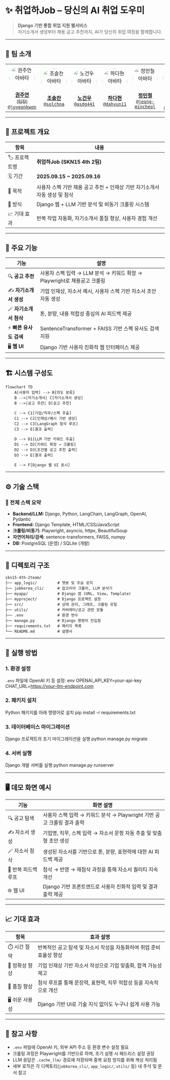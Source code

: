 # ✨ 취업하Job – 당신의 AI 취업 도우미

> **Django 기반 통합 취업 지원 웹서비스**  
> 자기소개서 생성부터 채용 공고 추천까지, AI가 당신의 취업 여정을 함께합니다.

---

## 👥 팀 소개

<table>
  <tr>
    <td align="center" width="150">
      <a href="https://github.com/juyeonkwon">
        <img src="https://github.com/juyeonkwon.png" width="80" style="border-radius:50%;" alt="권주연 아바타"/><br/>
        <strong>권주연</strong><br/><sub>[팀장]</sub><br/><code>@juyeonkwon</code><br/>
      </a>
    </td>
    <td align="center" width="150">
      <a href="https://github.com/solchna">
        <img src="https://github.com/solchna.png" width="80" style="border-radius:50%;" alt="조솔찬 아바타"/><br/>
        <strong>조솔찬</strong><br/><code>@solchna</code><br/>
      </a>
    </td>
    <td align="center" width="150">
      <a href="https://github.com/asdg441">
        <img src="https://github.com/asdg441.png" width="80" style="border-radius:50%;" alt="노건우 아바타"/><br/>
        <strong>노건우</strong><br/><code>@asdg441</code><br/>
      </a>
    </td>
    <td align="center" width="150">
      <a href="https://github.com/dahyun11">
        <img src="https://github.com/dahyun11.png" width="80" style="border-radius:50%;" alt="하다현 아바타"/><br/>
        <strong>하다현</strong><br/><code>@dahyun11</code><br/>
      </a>
    </td>
    <td align="center" width="150">
      <a href="https://github.com/jeong-mincheol">
        <img src="https://github.com/jeong-mincheol.png" width="80" style="border-radius:50%;" alt="정민철 아바타"/><br/>
        <strong>정민철</strong><br/><code>@jeong-mincheol</code><br/>
      </a>
    </td>
    <td align="center" width="150">
      <a href="https://github.com/AQUAQUA5">
        <img src="https://github.com/AQUAQUA5.png" width="80" style="border-radius:50%;" alt="오원장 아바타"/><br/>
        <strong>오원장(실종)</strong><br/><code>@AQUAQUA5</code><br/>
      </a>
    </td>
  </tr>
</table>


---

## 📌 프로젝트 개요

| 항목 | 내용 |
|------|------|
| 🏷️ 프로젝트명 | **취업하Job (SKN15 4th 2팀)** |
| 🗓️ 기간 | **2025.09.15 ~ 2025.09.16** |
| 🎯 목적 | 사용자 스펙 기반 채용 공고 추천 + 인재상 기반 자기소개서 자동 생성 및 첨삭 |
| 🔧 방식 | Django 웹 + LLM 기반 분석 및 비동기 크롤링 시스템 |
| 📈 기대 효과 | 반복 작업 자동화, 자기소개서 품질 향상, 사용자 경험 개선 |

---

## 🧠 주요 기능

| 기능 | 설명 |
|------|------|
| 🔍 **공고 추천** | 사용자 스펙 입력 → LLM 분석 → 키워드 확장 → Playwright로 채용공고 크롤링 |
| ✍️ **자기소개서 생성** | 기업 인재상, 자소서 예시, 사용자 스펙 기반 자소서 초안 자동 생성 |
| 🪄 **자기소개서 첨삭** | 톤, 분량, 내용 적합성 중심의 AI 피드백 제공 |
| ⚡ **빠른 유사도 검색** | SentenceTransformer + FAISS 기반 스펙 유사도 검색 지원 |
| 🖥 **웹 UI** | Django 기반 사용자 친화적 웹 인터페이스 제공 |

---

## 🏗️ 시스템 구성도

```mermaid
flowchart TD
    A[사용자 입력] --> B{의도 분류}
    B -->|자기소개서| C[자기소개서 생성]
    B -->|공고 추천| D[공고 추천]

    C --> C1[기업/직무/스펙 추출]
    C1 --> C2[인재상/예시 기반 생성]
    C2 --> C3[LangGraph 첨삭 루프]
    C3 --> E[결과 출력]

    D --> D1[LLM 기반 키워드 추출]
    D1 --> D2[키워드 확장 → 크롤링]
    D2 --> D3[조건별 공고 추천 출력]
    D3 --> E[결과 출력]

    E --> F[Django 웹 UI 표시]
``` 

---

## ⚙️ 기술 스택

### 📌 전체 스택 요약

- **Backend/LLM:** Django, Python, LangChain, LangGraph, OpenAI, Pydantic  
- **Frontend:** Django Template, HTML/CSS/JavaScript  
- **크롤링/비동기:** Playwright, asyncio, httpx, BeautifulSoup  
- **자연어처리/검색:** sentence-transformers, FAISS, numpy  
- **DB:** PostgreSQL (운영) / SQLite (개발)

---

## 📂 디렉토리 구조

```plaintext
skn15-4th-2team/
├── app_logic/         # 챗봇 및 주요 로직
├── jobkorea_cli/      # 잡코리아 크롤러, LLM 분석기
├── myapp/             # Django 앱 (URL, View, Template)
├── myproject/         # Django 프로젝트 설정
├── src/               # 상태 관리, 그래프, 크롤링 유틸
├── utils/             # 커버레터/공고 관련 모듈
├── .env               # 환경 변수
├── manage.py          # Django 명령어 진입점
├── requirements.txt   # 패키지 목록
└── README.md          # 설명서
```

---

## 🚀 실행 방법

### 1. 환경 설정

`.env` 파일에 OpenAI 키 등 설정:
env
OPENAI_API_KEY=your-api-key
CHAT_URL=https://your-llm-endpoint.com

### 2. 패키지 설치
Python 패키지를 아래 명령어로 설치
pip install -r requirements.txt

### 3. 데이터베이스 마이그레이션
Django 프로젝트의 초기 마이그레이션을 실행
python manage.py migrate

### 4. 서버 실행
Django 개발 서버를 실행
python manage.py runserver

---

## 🖥️ 데모 화면 예시

| 기능               | 화면 설명                                                                 |
|--------------------|----------------------------------------------------------------------------|
| 🔍 공고 탐색        | 사용자 스펙 입력 → 키워드 분석 → Playwright 기반 공고 크롤링 결과 출력     |
| ✍️ 자소서 생성       | 기업명, 직무, 스펙 입력 → 자소서 문항 자동 추출 및 맞춤형 초안 생성         |
| 🪄 자소서 첨삭       | 생성된 자소서를 기반으로 톤, 분량, 표현력에 대한 AI 피드백 제공             |
| 🔄 반복 피드백 루프 | 첨삭 → 반영 → 재첨삭 과정을 통해 자소서 퀄리티 지속 개선                    |
| 🌐 웹 UI           | Django 기반 프론트엔드로 사용자 친화적 입력 및 결과 출력 제공                |

---

## 📈 기대 효과

| 항목            | 효과 설명                                                               |
|-----------------|-------------------------------------------------------------------------|
| ⏱️ 시간 절약     | 반복적인 공고 탐색 및 자소서 작성을 자동화하여 취업 준비 효율성 향상        |
| 🎯 정확성 향상   | 기업 인재상 기반 자소서 작성으로 기업 맞춤화, 합격 가능성 제고               |
| 🔁 품질 향상     | 첨삭 루프를 통해 문장력, 표현력, 직무 적합성 등을 지속적으로 개선           |
| 🖥 쉬운 사용성   | Django 기반 UI로 기술 지식 없이도 누구나 쉽게 사용 가능                     |

---

## 📁 참고 사항

- `.env` 파일에 OpenAI 키, 외부 API 주소 등 환경 변수 설정 필요
- 크롤링 과정은 Playwright를 기반으로 하며, 초기 실행 시 헤드리스 설정 권장
- LLM 응답은 `.cache_llm/` 경로에 저장되며 중복 요청 방지를 위해 캐싱 처리됨
- 세부 로직은 각 디렉토리(`jobkorea_cli/`, `app_logic/`, `utils/` 등) 내 주석 및 문서 참고


